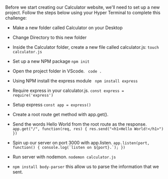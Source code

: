 Before we start creating our Calculator website, we'll need to set up a new project. Follow the steps below using your Hyper Terminal to complete this challenge:

- Make a new folder called Calculator on your Desktop

- Change Directory to this new folder

- Inside the Calculator folder, create a new file called calculator.js: ```touch calculator.js```

- Set up a new NPM package ```npm init```

- Open the project folder in VScode. ``` code .```

- Using NPM install the express module ``` npm install express```

- Require express in your calculator.js. ```const express = require('express')```

- Setup express ```const app = express()```

- Create a root route get method with app.get(). 

- Send the words Hello World from the root route as the response. ```app.get("/", function(req, res) {
    res.send("<h1>Hello World!</h1>")
})```

- Spin up our server on port 3000 with app.listen. ```app.listen(port, function() {
    console.log(`listen on ${port}.`);
})```

- Run server with nodemon. ```nodemon calculator.js```

- ```npm install body-parser``` this allow us to parse the information that we sent.